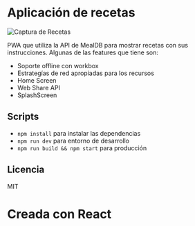 # Aplicación de recetas

![Captura de Recetas](./.readme-static/Recetas.png)

PWA que utiliza la API de MealDB para mostrar recetas con sus instrucciones. Algunas de las features que tiene son:
* Soporte offline con workbox
* Estrategías de red apropiadas para los recursos
* Home Screen
* Web Share API
* SplashScreen

## Scripts

* `npm install` para instalar las dependencias
* `npm run dev` para entorno de desarrollo 
* `npm run build && npm start` para producción

## Licencia 
MIT

# Creada con React
